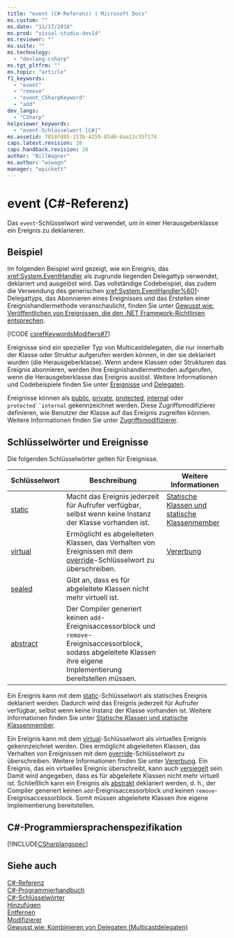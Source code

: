 ```yaml
---
title: "event (C#-Referenz) | Microsoft Docs"
ms.custom: ""
ms.date: "11/17/2016"
ms.prod: "visual-studio-dev14"
ms.reviewer: ""
ms.suite: ""
ms.technology: 
  - "devlang-csharp"
ms.tgt_pltfrm: ""
ms.topic: "article"
f1_keywords: 
  - "event"
  - "remove"
  - "event_CSharpKeyword"
  - "add"
dev_langs: 
  - "CSharp"
helpviewer_keywords: 
  - "event-Schlüsselwort [C#]"
ms.assetid: 7858fd85-153b-4259-85d0-6aa13c35f174
caps.latest.revision: 28
caps.handback.revision: 28
author: "BillWagner"
ms.author: "wiwagn"
manager: "wpickett"
---
```

# event (C#-Referenz)
Das `event`\-Schlüsselwort wird verwendet, um in einer Herausgeberklasse ein Ereignis zu deklarieren.  
  
## Beispiel  
 Im folgenden Beispiel wird gezeigt, wie ein Ereignis, das <xref:System.EventHandler> als zugrunde liegenden Delegattyp verwendet, deklariert und ausgelöst wird.  Das vollständige Codebeispiel, das zudem die Verwendung des generischen <xref:System.EventHandler%601>\-Delegattyps, das Abonnieren eines Ereignisses und das Erstellen einer Ereignishandlermethode veranschaulicht, finden Sie unter [Gewusst wie: Veröffentlichen von Ereignissen, die den .NET Framework\-Richtlinien entsprechen](../../../csharp/programming-guide/events/how-to-publish-events-that-conform-to-net-framework-guidelines.md).  
  
 [!CODE [csrefKeywordsModifiers#7](../CodeSnippet/VS_Snippets_VBCSharp/csrefKeywordsModifiers#7)]  
  
 Ereignisse sind ein spezieller Typ von Multicastdelegaten, die nur innerhalb der Klasse oder Struktur aufgerufen werden können, in der sie deklariert wurden \(die Herausgeberklasse\).  Wenn andere Klassen oder Strukturen das Ereignis abonnieren, werden ihre Ereignishandlermethoden aufgerufen, wenn die Herausgeberklasse das Ereignis auslöst.  Weitere Informationen und Codebeispiele finden Sie unter [Ereignisse](../../../csharp/programming-guide/events/index.md) und [Delegaten](../../../csharp/programming-guide/delegates/index.md).  
  
 Ereignisse können als [public](../../../csharp/language-reference/keywords/public.md), [private](../../../csharp/language-reference/keywords/private.md), [protected](../../../csharp/language-reference/keywords/protected.md), [internal](../../../csharp/language-reference/keywords/internal.md) oder `protected``internal` gekennzeichnet werden.  Diese Zugriffsmodifizierer definieren, wie Benutzer der Klasse auf das Ereignis zugreifen können.  Weitere Informationen finden Sie unter [Zugriffsmodifizierer](../../../csharp/programming-guide/classes-and-structs/access-modifiers.md).  
  
## Schlüsselwörter und Ereignisse  
 Die folgenden Schlüsselwörter gelten für Ereignisse.  
  
|Schlüsselwort|Beschreibung|Weitere Informationen|  
|-------------------|------------------|---------------------------|  
|[static](../../../csharp/language-reference/keywords/static.md)|Macht das Ereignis jederzeit für Aufrufer verfügbar, selbst wenn keine Instanz der Klasse vorhanden ist.|[Statische Klassen und statische Klassenmember](../../../csharp/programming-guide/classes-and-structs/static-classes-and-static-class-members.md)|  
|[virtual](../../../csharp/language-reference/keywords/virtual.md)|Ermöglicht es abgeleiteten Klassen, das Verhalten von Ereignissen mit dem [override](../../../csharp/language-reference/keywords/override.md)\-Schlüsselwort zu überschreiben.|[Vererbung](../../../csharp/programming-guide/classes-and-structs/inheritance.md)|  
|[sealed](../../../csharp/language-reference/keywords/sealed.md)|Gibt an, dass es für abgeleitete Klassen nicht mehr virtuell ist.||  
|[abstract](../../../csharp/language-reference/keywords/abstract.md)|Der Compiler generiert keinen `add`\-Ereignisaccessorblock und `remove`\-Ereignisaccessorblock, sodass abgeleitete Klassen ihre eigene Implementierung bereitstellen müssen.||  
  
 Ein Ereignis kann mit dem [static](../../../csharp/language-reference/keywords/static.md)\-Schlüsselwort als statisches Ereignis deklariert werden.  Dadurch wird das Ereignis jederzeit für Aufrufer verfügbar, selbst wenn keine Instanz der Klasse vorhanden ist.  Weitere Informationen finden Sie unter [Statische Klassen und statische Klassenmember](../../../csharp/programming-guide/classes-and-structs/static-classes-and-static-class-members.md).  
  
 Ein Ereignis kann mit dem [virtual](../../../csharp/language-reference/keywords/virtual.md)\-Schlüsselwort als virtuelles Ereignis gekennzeichnet werden.  Dies ermöglicht abgeleiteten Klassen, das Verhalten von Ereignissen mit dem [override](../../../csharp/language-reference/keywords/override.md)\-Schlüsselwort zu überschreiben.  Weitere Informationen finden Sie unter [Vererbung](../../../csharp/programming-guide/classes-and-structs/inheritance.md).  Ein Ereignis, das ein virtuelles Ereignis überschreibt, kann auch [versiegelt](../../../csharp/language-reference/keywords/sealed.md) sein. Damit wird angegeben, dass es für abgeleitete Klassen nicht mehr virtuell ist.  Schließlich kann ein Ereignis als [abstrakt](../../../csharp/language-reference/keywords/abstract.md) deklariert werden, d. h., der Compiler generiert keinen `add`\-Ereignisaccessorblock und keinen `remove`\-Ereignisaccessorblock.  Somit müssen abgeleitete Klassen ihre eigene Implementierung bereitstellen.  
  
## C\#\-Programmiersprachenspezifikation  
 [!INCLUDE[CSharplangspec](../../../csharp/language-reference/keywords/includes/csharplangspec_md.md)]  
  
## Siehe auch  
 [C\#\-Referenz](../../../csharp/language-reference/index.md)   
 [C\#\-Programmierhandbuch](../../../csharp/programming-guide/index.md)   
 [C\#\-Schlüsselwörter](../../../csharp/language-reference/keywords/index.md)   
 [Hinzufügen](../../../csharp/language-reference/keywords/add.md)   
 [Entfernen](../../../csharp/language-reference/keywords/remove.md)   
 [Modifizierer](../../../csharp/language-reference/keywords/modifiers.md)   
 [Gewusst wie: Kombinieren von Delegaten \(Multicastdelegaten\)](../../../csharp/programming-guide/delegates/how-to-combine-delegates-multicast-delegates.md)